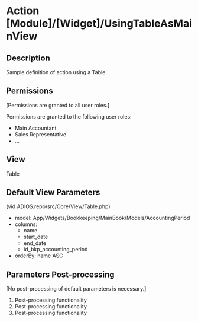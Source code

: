 # Action [Module]/[Widget]/UsingTableAsMainView

## Description

Sample definition of action using a Table.

## Permissions

[Permissions are granted to all user roles.]

Permissions are granted to the following user roles:
  * Main Accountant
  * Sales Representative
  * ...

## View

Table

## Default View Parameters

(vid ADIOS.repo/src/Core/View/Table.php)

* model: App/Widgets/Bookkeeping/MainBook/Models/AccountingPeriod
* columns:
  * name
  * start_date
  * end_date
  * id_bkp_accounting_period
* orderBy: name ASC

## Parameters Post-processing

[No post-processing of default parameters is necessary.]

  1. Post-processing functionality
  2. Post-processing functionality
  3. Post-processing functionality